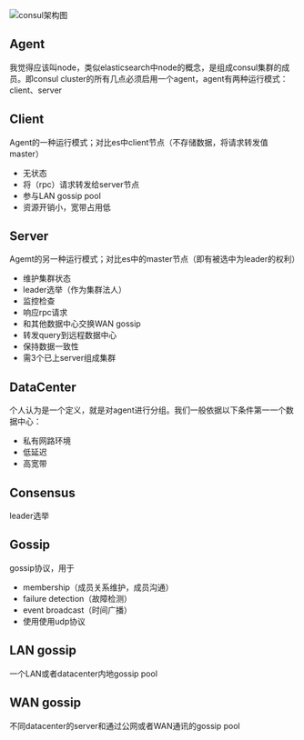 ![consul架构图](https://www.consul.io/assets/images/consul-arch-420ce04a.png "consul架构图")

## Agent
我觉得应该叫node，类似elasticsearch中node的概念，是组成consul集群的成员。即consul cluster的所有几点必须启用一个agent，agent有两种运行模式：client、server

## Client 
Agent的一种运行模式；对比es中client节点（不存储数据，将请求转发值master）
+ 无状态
+ 将（rpc）请求转发给server节点
+ 参与LAN gossip pool
+ 资源开销小，宽带占用低

## Server
Agemt的另一种运行模式；对比es中的master节点（即有被选中为leader的权利）
+ 维护集群状态
+ leader选举（作为集群法人）
+ 监控检查
+ 响应rpc请求
+ 和其他数据中心交换WAN gossip
+ 转发query到远程数据中心
+ 保持数据一致性
+ 需3个已上server组成集群

## DataCenter
个人认为是一个定义，就是对agent进行分组。我们一般依据以下条件第一一个数据中心：
+ 私有网路环境
+ 低延迟
+ 高宽带

## Consensus
leader选举

## Gossip
gossip协议，用于
+ membership（成员关系维护，成员沟通）
+ failure detection（故障检测）
+ event broadcast（时间广播）
+ 使用使用udp协议

## LAN gossip
一个LAN或者datacenter内地gossip pool

## WAN gossip
不同datacenter的server和通过公网或者WAN通讯的gossip pool
